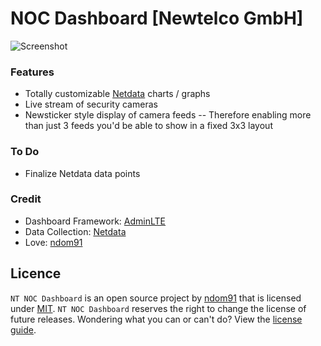 # NOC Dashboard [Newtelco GmbH]

![Screenshot](https://i.imgur.com/IKkvUxq.png)

### Features
- Totally customizable [Netdata](https://github.com/firehol/netdata) charts / graphs
- Live stream of security cameras
- Newsticker style display of camera feeds
-- Therefore enabling more than just 3 feeds you'd be able to show in a fixed 3x3 layout

### To Do
- Finalize Netdata data points

### Credit
- Dashboard Framework: [AdminLTE](https://github.com/almasaeed2010/AdminLTE)
- Data Collection: [Netdata](https://github.com/firehol/netdata)
- Love: [ndom91](https://iamnico.xyz)

## Licence
`NT NOC Dashboard` is an open source project by [ndom91](https://iamnico.xyz) that is licensed under [MIT](http://opensource.org/licenses/MIT). `NT NOC Dashboard` reserves the right to change the license of future releases. Wondering what you can or can't do? View the [license guide](https://adminlte.io/docs/license).
